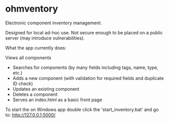 # ohmventory
Electronic component inventory management.

Designed for local ad-hoc use. 
Not secure enough to be placed on a public server (may introduce vulnerabilities).

What the app currently does:

Views all components
- Searches for components (by many fields including tags, name, type, etc.)
- Adds a new component (with validation for required fields and duplicate ID check)
- Updates an existing component
- Deletes a component
- Serves an index.html as a basic front page

To start the on Windows app double click the 'start_inventory.bat' and go to:
http://127.0.0.1:5000/